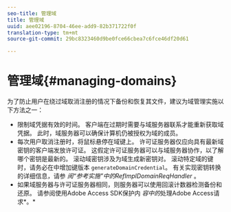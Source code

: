 ```yaml
---
seo-title: 管理域
title: 管理域
uuid: aee02196-8704-46ee-add9-82b371722f0f
translation-type: tm+mt
source-git-commit: 29bc8323460d9be0fce66cbea7c6fce46df20d61

---
```



# 管理域{#managing-domains}

为了防止用户在绕过域取消注册的情况下备份和恢复其文件，建议为域管理实施以下方法之一：

* 限制域凭据有效的时间。 客户端在过期时需要与域服务器联系才能重新获取域凭据。 此时，域服务器可以确保计算机仍被授权为域的成员。
* 每次用户取消注册时，将鼠标悬停在域键上。 许可证服务器仅应向具有最新域密钥的客户端发放许可证。 这假定许可证服务器可以与域服务器协作，以了解哪个密钥是最新的。 滚动域密钥涉及为域生成新密钥对。 滚动特定域的键时，请务必在中增加键版本 `generateDomainCredential`。 有关实现密钥转换的详细信息，请参 *阅“参考实施”中的RefImplDomainReqHandler* 。
* 如果域服务器与许可证服务器相同，则服务器可以使用回滚计数器检测备份和还原。 请参阅使用Adobe Access SDK保护内 *容中的*处理Adobe Access请求*。*

